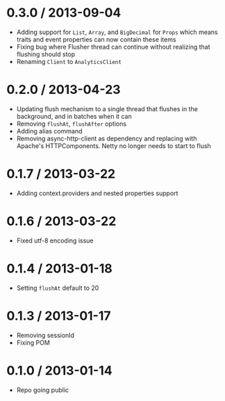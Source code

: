 0.3.0 / 2013-09-04
=================
* Adding support for `List`, `Array`, and `BigDecimal` for `Props` which means traits and event properties can now contain these items
* Fixing bug where Flusher thread can continue without realizing that flushing should stop
* Renaming `Client` to `AnalyticsClient`

0.2.0 / 2013-04-23
=================
* Updating flush mechanism to a single thread that flushes in the background, and in batches when it can
* Removing `flushAt`, `flushAfter` options
* Adding alias command
* Removing async-http-client as dependency and replacing with Apache's HTTPComponents. Netty no longer needs to start to flush

0.1.7 / 2013-03-22
=================
* Adding context.providers and nested properties support

0.1.6 / 2013-03-22
=================
* Fixed utf-8 encoding issue

0.1.4 / 2013-01-18
=================
* Setting `flushAt` default to 20

0.1.3 / 2013-01-17
=================
* Removing sessionId
* Fixing POM

0.1.0 / 2013-01-14
=================
* Repo going public